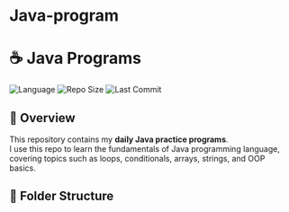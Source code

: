 # Java-program
# ☕ Java Programs

![Language](https://img.shields.io/badge/language-Java-orange)
![Repo Size](https://img.shields.io/github/repo-size/Md-sihab11/Java-program)
![Last Commit](https://img.shields.io/github/last-commit/Md-sihab11/Java-program)

## 📌 Overview
This repository contains my **daily Java practice programs**.  
I use this repo to learn the fundamentals of Java programming language, covering topics such as loops, conditionals, arrays, strings, and OOP basics.

## 📂 Folder Structure
